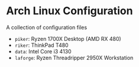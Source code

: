 # Arch Linux Configuration

A collection of configuration files

- `piker`: Ryzen 1700X Desktop (AMD RX 480)
- `riker`: ThinkPad T480
- `data`: Intel Core i3 4130
- `laforge`: Ryzen Threadripper 2950X Workstation
